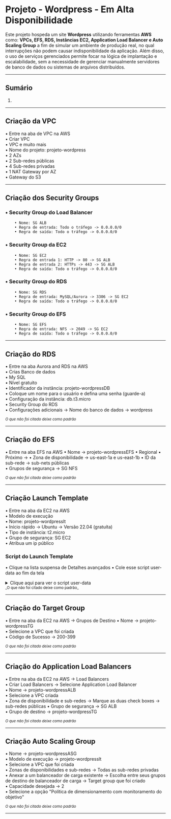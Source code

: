# Projeto - Wordpress - Em Alta Disponibilidade

Este projeto hospeda um site **Wordpress** utilizando ferramentas **AWS** como: **VPCs, EFS, RDS, Instâncias EC2, Application Load Balancer e Auto Scaling Group** a fim de simular um ambiente de produção real, no qual interrupções não podem causar indisponibilidade da aplicação. Além disso, o uso de serviços gerenciados permite focar na lógica de implantação e escalabilidade, sem a necessidade de gerenciar manualmente servidores de banco de dados ou sistemas de arquivos distribuídos.

---

## Sumário

1.

---
## Criação da VPC

• Entre na aba de VPC na AWS  
• Criar VPC  
• VPC e muito mais  
• Nome do projeto: projeto-wordpress  
• 2 AZs  
• 2 Sub-redes públicas  
• 4 Sub-redes privadas  
• 1 NAT Gateway por AZ  
• Gateway do S3  

---

## Criação dos Security Groups

### • Security Group do Load Balancer
        • Nome: SG ALB
        • Regra de entrada: Todo o tráfego -> 0.0.0.0/0   
        • Regra de saída: Todo o tráfego -> 0.0.0.0/0

### • Security Group da EC2
        • Nome: SG EC2
        • Regra de entrada 1: HTTP -> 80 -> SG ALB 
        • Regra de entrada 2: HTTPs -> 443 -> SG ALB 
        • Regra de saída: Todo o tráfego -> 0.0.0.0/0

### • Security Group do RDS
        • Nome: SG RDS
        • Regra de entrada: MySQL/Aurora -> 3306 -> SG EC2
        • Regra de saída: Todo o tráfego -> 0.0.0.0/0

### • Security Group do EFS
        • Nome: SG EFS
        • Regra de entrada: NFS -> 2049 -> SG EC2
        • Regra de saída: Todo o tráfego -> 0.0.0.0/0
---

## Criação do RDS

• Entre na aba Aurora and RDS na AWS  
• Crias Banco de dados  
• My SQL  
• Nível gratuito  
• Identificador da instância: projeto-wordpressDB  
• Coloque um nome para o usuário e defina uma senha (guarde-a)  
• Configuração da instância: db.t3.micro  
• Security Group do RDS  
• Configurações adicionais -> Nome do banco de dados -> wordpress  

<sub> _O que não foi citado deixe como padrão_ </sub>

---


## Criação do EFS

• Entre na aba EFS na AWS
• Nome -> projeto-wordpressEFS
• Regional
• Próximo ->
• Zona de disponibilidade -> us-east-1a e us-east-1b
• ID da sub-rede -> sub-nets públicas  
• Grupos de segurança -> SG NFS  

<sub> _O que não foi citado deixe como padrão_ </sub>


---

## Criação Launch Template

• Entre na aba da EC2 na AWS  
• Modelo de execução  
• Nome: projeto-wordpresslt  
• Início rápido -> Ubuntu -> Versão 22.04 (gratuíta)  
• Tipo de instância: t2.micro  
• Grupo de segurança: SG EC2  
• Atribua um ip público  

### Script do Launch Template

• Clique na lista suspensa de Detalhes avançados
• Cole esse script user-data ao fim da tela
<details>
  <summary> Clique aqui para ver o script user-data </summary>

  ```bash
#!/bin/bash
 
# User Data Script - Instalação Completa WordPress + Docker + EFS
# Este script automatiza toda a configuração necessária para uma nova instância EC2
 
# Log de instalação
exec > >(tee /var/log/wordpress-install.log) 2>&1
 
echo "=== 🚀 INICIANDO INSTALAÇÃO AUTOMATIZADA DO WORDPRESS ==="
echo "Data/Hora: $(date)"
echo "Hostname: $(hostname)"
echo "IP Privado: $(curl -s http://169.254.169.254/latest/meta-data/local-ipv4 2>/dev/null || echo 'N/A')"
echo "IP Público: $(curl -s http://169.254.169.254/latest/meta-data/public-ipv4 2>/dev/null || echo 'N/A')"
echo "Região: $(curl -s http://169.254.169.254/latest/meta-data/placement/region 2>/dev/null || echo 'N/A')"
echo "AZ: $(curl -s http://169.254.169.254/latest/meta-data/placement/availability-zone 2>/dev/null || echo 'N/A')"
echo "========================================================"
 
# [1/8] Atualizar sistema
echo "[1/8] 📦 Atualizando sistema..."
apt update -y
apt upgrade -y
echo "✅ Sistema atualizado"
 
# [2/8] Instalar dependências básicas
echo "[2/8] 🔧 Instalando dependências..."
apt install -y apt-transport-https ca-certificates curl gnupg lsb-release nfs-common
echo "✅ Dependências instaladas"
 
# [3/8] Configurar EFS
echo "[3/8] 💾 Configurando EFS (opcional)..."
mkdir -p /mnt/efs
 
EFS_ID="<SEU EFS_ID>"
EFS_REGION="us-east-1"
 
EFS_MOUNTED=false
for i in {1..2}; do
    if timeout 30 mount -t nfs4 -o nfsvers=4.1,rsize=1048576,wsize=1048576,hard,timeo=60,retrans=1,noresvport \
       ${EFS_ID}.efs.${EFS_REGION}.amazonaws.com:/ /mnt/efs 2>/dev/null; then
        echo "✅ EFS montado com sucesso na tentativa $i"
        EFS_MOUNTED=true
        break
    else
        echo "⚠️ Tentativa $i de montagem do EFS falhou, continuando..."
        sleep 5
    fi
done
 
if [ "$EFS_MOUNTED" = true ]; then
    echo "${EFS_ID}.efs.${EFS_REGION}.amazonaws.com:/ /mnt/efs nfs4 nfsvers=4.1,rsize=1048576,wsize=1048576,hard,timeo=60,retrans=1,noresvport 0 0" >> /etc/fstab
    mkdir -p /mnt/efs/wordpress
    echo "✅ EFS configurado"
else
    echo "⚠️ EFS não disponível - continuando com volume local"
fi
 
# [4/8] Instalar Docker
echo "[4/8] 🐳 Instalando Docker..."
curl -fsSL https://get.docker.com -o get-docker.sh
sh get-docker.sh
 
# Configurar Docker
systemctl start docker
systemctl enable docker
DEFAULT_USER=$(whoami)
usermod -aG docker $DEFAULT_USER
echo "✅ Docker instalado: $(docker --version)"
 
# [5/8] Docker Compose já incluído
echo "[5/8] 🔨 Docker Compose já incluído"
echo "✅ Docker Compose disponível: $(docker compose version)"
 
# [6/8] Criar projeto WordPress
echo "[6/8] 📁 Criando projeto WordPress..."
mkdir -p /home/ubuntu/wordpress-project
cd /home/ubuntu/wordpress-project
chown -R ubuntu:ubuntu /home/ubuntu/wordpress-project
 
# Criar docker-compose.yml
echo "Criando docker-compose.yml..."
cat > /home/ubuntu/wordpress-project/docker-compose.yml << EOF
version: '3.8'
 
services:
  wordpress:
    image: wordpress:latest
    container_name: wordpress
    restart: unless-stopped
    ports:
      - "80:80"
    environment:     
      WORDPRESS_DB_HOST: <SEU_DB_HOST>:3306
      WORDPRESS_DB_USER: <SEU_DB_USER>
      WORDPRESS_DB_PASSWORD: <SUA_SENHA>
      WORDPRESS_DB_NAME: <SEU_DB_NAME>
    volumes:
EOF

# Definir volume dependendo do EFS
if [ "$EFS_MOUNTED" = true ]; then
    echo "      - /mnt/efs/wordpress:/var/www/html" >> /home/ubuntu/wordpress-project/docker-compose.yml
else
    echo "      - wordpress_data:/var/www/html" >> /home/ubuntu/wordpress-project/docker-compose.yml
fi

cat >> /home/ubuntu/wordpress-project/docker-compose.yml << 'EOF'
    networks:
      - wordpress_network
 
volumes:
  wordpress_data:
 
networks:
  wordpress_network:
    driver: bridge
EOF
 
echo "✅ Docker Compose configurado"
 
# [7/8] Iniciar containers
echo "[7/8] 🚀 Iniciando containers..."
cd /home/ubuntu/wordpress-project
docker compose up -d
 
# Aguardar containers iniciarem
echo "Aguardando containers iniciarem..."
sleep 20
 
# Verificar container
if docker ps --format '{{.Names}}' | grep -q wordpress; then
    echo "✅ WordPress container ativo"
else
    echo "❌ WordPress não subiu"
fi
 
# [8/8] Finalização
PUBLIC_IP=$(curl -s http://169.254.169.254/latest/meta-data/public-ipv4 2>/dev/null || echo 'IP-DA-INSTANCIA')
 
echo ""
echo "========================================================"
echo "🎉 INSTALAÇÃO CONCLUÍDA"
echo "🌍 WordPress URL: http://$PUBLIC_IP"
echo "📋 Logs: /var/log/wordpress-install.log"
echo "========================================================"

  ```
</details>
<sub> _O que não foi citado deixe como padrão_ </sub>

---

## Criação do Target Group
• Entre na aba da EC2 na AWS -> Grupos de Destino
• Nome -> projeto-wordpressTG  
• Selecione a VPC que foi criada  
• Código de Sucesso -> 200-399  

<sub>  _O que não foi citado deixe como padrão_  </sub>

---

## Criação do Application Load Balancers
• Entre na aba da EC2 na AWS -> Load Balancers  
• Criar Load Balancers -> Selecione Application Load Balancer  
• Nome -> projeto-wordpressALB  
• Selecione a VPC criada  
• Zona de disponibilidade e sub-redes -> Marque as duas check boxes -> sub-redes públicas
• Grupo de segurança -> SG ALB  
• Grupo de destino -> projeto-wordpressTG  

<sub> _O que não foi citado deixe como padrão_ </sub>

---

## Criação Auto Scaling Group
• Nome -> projeto-wordpressASG  
• Modelo de execução -> projeto-wordpresslt  
• Selecione a VPC que foi criada  
• Zonas de disponibilidades e sub-redes -> Todas as sub-redes privadas  
• Anexar a um balanceador de carga existente -> Escolha entre seus grupos de destino de balanceador de carga -> Target group que foi criado  
• Capacidade desejada -> 2  
• Selecione a opção "Política de dimensionamento com monitoramento do objetivo"  

<sub> _O que não foi citado deixe como padrão_ </sub>

---





